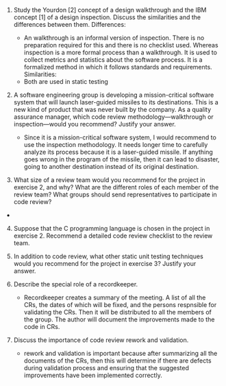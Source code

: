 1. Study the Yourdon [2] concept of a design walkthrough and the IBM concept [1]
   of a design inspection. Discuss the similarities and the differences between them.
   Differences: 
   -  An walkthrough is an informal version of inspection. There is no preparation required for this and there is no checklist used. Whereas inspection is a 
      more formal process than a walkthrough. It is used to collect metrics and statistics about the software process. It is a formalized 
      method in which it follows standards and requirements. 
   Similarities:
   -  Both are used in static testing
   
2. A software engineering group is developing a mission-critical software system that will launch laser-guided missiles to its destinations. This is a new kind of product that was never built by the company. 
      As a quality assurance manager, which code review methodology—walkthrough or inspection—would you recommend? Justify your answer.
   -  Since it is a mission-critical software system, I would recommend to use the inspection methodology. It needs longer time to carefully analyze
      its process because it is a laser-guided missile. If anything goes wrong in the program of the missile, then it can lead to disaster, 
      going to another destination instead of its original destination. 
      
3.  What size of a review team would you recommend for the project in exercise 2, and why? What are the different roles of each member of the review team? 
    What groups should send representatives to participate in code review?
   -  
    
4. Suppose that the C programming language is chosen in the project in exercise 2. 
   Recommend a detailed code review checklist to the review team.
   
5. In addition to code review, what other static unit testing techniques would you recommend for the project in exercise 3? 
   Justify your answer.
   
6. Describe the special role of a recordkeeper.
   - Recordkeeper creates a summary of the meeting. A list of all the CRs, the dates of which will be fixed, and the persons respnsible
     for validating the CRs. Then it will be distributed to all the members of the group. The author will document the improvements made 
     to the code in CRs.
7. Discuss the importance of code review rework and validation.
   - rework and validation is important because after summarizing all the documents of the CRs, then this will determine if there
     are defects during validation process and ensuring that the suggested improvements have been implemented correctly. 
     

